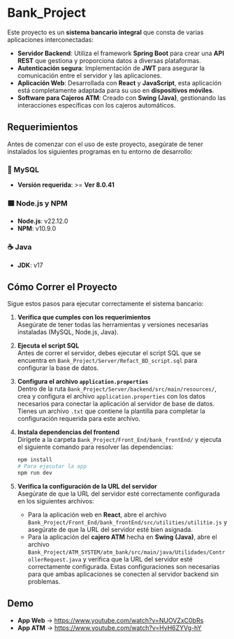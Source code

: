# Bank_Project
Este proyecto es un **sistema bancario integral** que consta de varias aplicaciones interconectadas:

- **Servidor Backend**: Utiliza el framework **Spring Boot** para crear una **API REST** que gestiona y proporciona datos a diversas plataformas.
- **Autenticación segura**: Implementación de **JWT** para asegurar la comunicación entre el servidor y las aplicaciones.
- **Aplicación Web**: Desarrollada con **React** y **JavaScript**, esta aplicación está completamente adaptada para su uso en **dispositivos móviles**.
- **Software para Cajeros ATM**: Creado con **Swing (Java)**, gestionando las interacciones específicas con los cajeros automáticos.

## Requerimientos

Antes de comenzar con el uso de este proyecto, asegúrate de tener instalados los siguientes programas en tu entorno de desarrollo:

### 📄 MySQL
- **Versión requerida**: >= **Ver 8.0.41**

### 🟩 Node.js y NPM
- **Node.js**: v22.12.0
- **NPM**: v10.9.0

### ☕ Java
- **JDK**: v17

## Cómo Correr el Proyecto

Sigue estos pasos para ejecutar correctamente el sistema bancario:

1. **Verifica que cumples con los requerimientos**  
   Asegúrate de tener todas las herramientas y versiones necesarias instaladas (MySQL, Node.js, Java).

2. **Ejecuta el script SQL**  
   Antes de correr el servidor, debes ejecutar el script SQL que se encuentra en `Bank_Project/Server/Refact_BD_script.sql` para configurar la base de datos.

3. **Configura el archivo `application.properties`**  
   Dentro de la ruta `Bank_Project/Server/backend/src/main/resources/`, crea y configura el archivo `application.properties` con los datos necesarios para conectar la aplicación al servidor de base de datos. Tienes un archivo `.txt` que contiene la plantilla para completar la configuración requerida para este archivo.

4. **Instala dependencias del frontend**  
   Dirígete a la carpeta `Bank_Project/Front_End/bank_frontEnd/` y ejecuta el siguiente comando para resolver las dependencias:
   ```bash
   npm install
   # Para ejecutar la app
   npm run dev
   
5. **Verifica la configuración de la URL del servidor**  
   Asegúrate de que la URL del servidor esté correctamente configurada en los siguientes archivos:

   - Para la aplicación web en **React**, abre el archivo `Bank_Project/Front_End/bank_frontEnd/src/utilities/utilitie.js` y asegúrate de que la URL del servidor esté bien asignada.
   - Para la aplicación del **cajero ATM** hecha en **Swing (Java)**, abre el archivo `Bank_Project/ATM_SYSTEM/atm_bank/src/main/java/Utilidades/ControllerRequest.java` y verifica que la URL del servidor esté correctamente configurada.
   Estas configuraciones son necesarias para que ambas aplicaciones se conecten al servidor backend sin problemas.

## Demo
- **App Web** -> https://www.youtube.com/watch?v=NUOVZxC0bRs
- **App ATM** -> https://www.youtube.com/watch?v=HyH6ZYVg-hY

